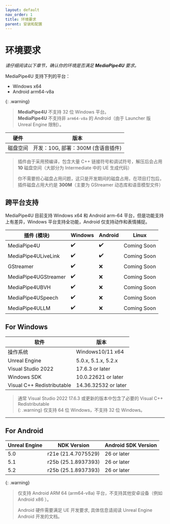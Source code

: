 ```yaml
---
layout: default
nav_order: 1
title: 环境要求
parent: 安装和配置
---
```


# 环境要求   

*请仔细阅读以下章节，确认你的环境是否满足 **MediaPipe4U** 要求。*

MediaPipe4U 支持下列的平台：   
- Windows x64 
- Android arm64-v8a   

{: .warning}
> **MediaPipe4U** 不支持 32 位 Windows 平台。   
> **MediaPipe4U** 不支持非 `arm64-v8a` 的 Android（由于 Launcher 版 Unreal Engine 限制）。

|硬件|版本|
|--------|--------------|
| 磁盘空间 | 开发：10G, 部署：300M (含语音插件)|   


> 插件由于采用预编译，包含大量 C++ 链接符号和调试符号，解压后会占用 **10** 磁盘空间（大部分为 Intermediate 中的 UE 生成代码）
> 
> 你不需要担心磁盘占用问题，这只是开发期间的磁盘占用，在项目打包后，插件磁盘占用大约是 **300M**（主要为 GStreamer 动态库和语音模型文件）



## 跨平台支持

MediaPipe4U 目前支持 Windows x64 和 Android arm-64 平台，但是功能支持上有差异，Windows 平台支持全功能，Android 仅支持动作和表情捕捉。

| 插件 (模块) | Windows | Android | Linux |
|---| --- | --- | ---- |
| MediaPipe4U             | :heavy_check_mark: | :heavy_check_mark: |Coming Soon|
| MediaPipe4ULiveLink     | :heavy_check_mark: | :heavy_check_mark: |Coming Soon|
| GStreamer               | :heavy_check_mark: | :x: |Coming Soon|
| MediaPipe4UGStreamer    | :heavy_check_mark: | :x: |Coming Soon|
| MediaPipe4UBVH          | :heavy_check_mark: | :x: |Coming Soon|
| MediaPipe4USpeech       | :heavy_check_mark: | :x: |Coming Soon|
| MediaPipe4ULLM          | :heavy_check_mark: | :x: |Coming Soon|


## For Windows 

|软件|版本|
|--------|--------------|
|操作系统|Windows10/11 x64|
|Unreal Engine |5.0.x, 5.1.x, 5.2.x|
|Visual Studio 2022 | 17.6.3 or later|
|Windows SDK|10.0.22621 or later|
|Visual C++ Redistributable|14.36.32532 or later|

> 通常 Visual Studio 2022 17.6.3 或更新的版本中包含了必要的 Visual C++ Redistributable    
{: .warning}
> 仅支持 64 位 Windows，不支持 32 位 Windows。


---

## For Android 

|Unreal Engine| NDK Version | Android SDK Version |
|--------|--------------|----------------------|
| 5.0 | r21e (21.4.7075529)  | 26 or later |
| 5.1 | r25b (25.1.8937393)  | 26 or later |
| 5.2 | r25b (25.1.8937393)  | 26 or later |

{: .warning}
> 仅支持 Android ARM 64 (arm64-v8a) 平台，不支持其他安卓设备（例如 Android x86 ）。   
>
> Android 硬件需要满足 UE 开发要求, 具体信息请阅读 Unreal Engine Android 开发的文档。


